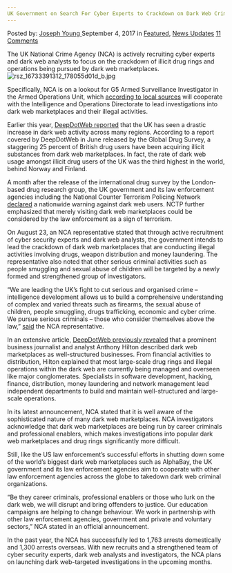 ```yaml
---
UK Government on Search For Cyber Experts to Crackdown on Dark Web Criminals
---
```

<article class="post-listing post-22348 post type-post status-publish format-standard has-post-thumbnail hentry category-deepdot-news category-news-updates tag-crackdown tag-criminals tag-cyber tag-dark tag-experts tag-government tag-search tag-uk tag-web">
    <div class="post-inner">
    <p class="post-meta">
    <span>Posted by: <a href="https://www.deepdotweb.com/author/josephyoung/" title="">Joseph Young </a></span>
    <span>September 4, 2017</span>
    <span>in <a href="https://www.deepdotweb.com/category/deepdot-news/" rel="category tag">Featured</a>, <a href="https://www.deepdotweb.com/category/news-updates/" rel="category tag">News Updates</a></span>
    <span><a href="https://www.deepdotweb.com/2017/09/04/uk-government-search-cyber-experts-crackdown-dark-web-criminals/#comments">11 Comments</a></span>
    </p>
    <div class="clear"></div>
    <div class="entry">
    <p>The UK National Crime Agency (NCA) is actively recruiting cyber experts and dark web analysts to focus on the crackdown of illicit drug rings and operations being pursued by dark web marketplaces.<img class="wp-image-22357 aligncenter" src="https://www.deepdotweb.com/wp-content/uploads/2017/09/rsz_16733391312_178055d01d_b-jpg.jpeg" alt="rsz_16733391312_178055d01d_b.jpg" srcset="https://www.deepdotweb.com/wp-content/uploads/2017/09/rsz_16733391312_178055d01d_b-jpg.jpeg 660w, https://www.deepdotweb.com/wp-content/uploads/2017/09/rsz_16733391312_178055d01d_b-jpg-300x150.jpeg 300w" sizes="(max-width: 660px) 100vw, 660px" /></p>
    <p>Specifically, NCA is on a lookout for G5 Armed Surveillance Investigator in the Armed Operations Unit, which <a href="http://www.belfastlive.co.uk/news/belfast-news/national-crime-agency-hunt-staff-13509751">according to local sources</a> will cooperate with the Intelligence and Operations Directorate to lead investigations into dark web marketplaces and their illegal activities.</p>
    <p>Earlier this year, <a href="https://www.deepdotweb.com/2017/06/13/25-uk-drug-users-use-darknet-markets/">DeepDotWeb reported</a> that the UK has seen a drastic increase in dark web activity across many regions. According to a report covered by DeepDotWeb in June released by the Global Drug Survey, a staggering 25 percent of British drug users have been acquiring illicit substances from dark web marketplaces. In fact, the rate of dark web usage amongst illicit drug users of the UK was the third highest in the world, behind Norway and Finland.</p>
    <p>A month after the release of the international drug survey by the London-based drug research group, the UK government and its law enforcement agencies including the National Counter Terrorism Policing Network <a href="https://www.deepdotweb.com/2017/07/06/visiting-darkweb-sign-terrorism-warns-u-k-police/">declared</a> a nationwide warning against dark web users. NCTP further emphasized that merely visiting dark web marketplaces could be considered by the law enforcement as a sign of terrorism.</p>
    <p>On August 23, an NCA representative stated that through active recruitment of cyber security experts and dark web analysts, the government intends to lead the crackdown of dark web marketplaces that are conducting illegal activities involving drugs, weapon distribution and money laundering. The representative also noted that other serious criminal activities such as people smuggling and sexual abuse of children will be targeted by a newly formed and strengthened group of investigators.</p>
    <p>“We are leading the UK’s fight to cut serious and organised crime &#8211; intelligence development allows us to build a comprehensive understanding of complex and varied threats such as firearms, the sexual abuse of children, people smuggling, drugs trafficking, economic and cyber crime. We pursue serious criminals &#8211; those who consider themselves above the law,” <a href="http://www.belfastlive.co.uk/news/belfast-news/national-crime-agency-hunt-staff-13509751">said</a> the NCA representative.</p>
    <p>In an extensive article, <a href="https://www.deepdotweb.com/2017/06/03/dark-web-evolved-well-structured-global-criminal-network/">DeepDotWeb previously revealed</a> that a prominent business journalist and analyst Anthony Hilton described dark web marketplaces as well-structured businesses. From financial activities to distribution, Hilton explained that most large-scale drug rings and illegal operations within the dark web are currently being managed and overseen like major conglomerates. Specialists in software development, hacking, finance, distribution, money laundering and network management lead independent departments to build and maintain well-structured and large-scale operations.</p>
    <p>In its latest announcement, NCA stated that it is well aware of the sophisticated nature of many dark web marketplaces. NCA investigators acknowledge that dark web marketplaces are being run by career criminals and professional enablers, which makes investigations into popular dark web marketplaces and drug rings significantly more difficult.</p>
    <p>Still, like the US law enforcement’s successful efforts in shutting down some of the world’s biggest dark web marketplaces such as AlphaBay, the UK government and its law enforcement agencies aim to cooperate with other law enforcement agencies across the globe to takedown dark web criminal organizations.</p>
    <p>&#8220;Be they career criminals, professional enablers or those who lurk on the dark web, we will disrupt and bring offenders to justice. Our education campaigns are helping to change behaviour. We work in partnership with other law enforcement agencies, government and private and voluntary sectors,” NCA stated in an official announcement.</p>
    <p>In the past year, the NCA has successfully led to 1,763 arrests domestically and 1,300 arrests overseas. With new recruits and a strengthened team of cyber security experts, dark web analysts and investigators, the NCA plans on launching dark web-targeted investigations in the upcoming months.</p>
    </div>
    <span style="display:none"><a href="https://www.deepdotweb.com/tag/crackdown/" rel="tag">crackdown</a> <a href="https://www.deepdotweb.com/tag/criminals/" rel="tag">criminals</a> <a href="https://www.deepdotweb.com/tag/cyber/" rel="tag">cyber</a> <a href="https://www.deepdotweb.com/tag/dark/" rel="tag">dark</a> <a href="https://www.deepdotweb.com/tag/experts/" rel="tag">experts</a> <a href="https://www.deepdotweb.com/tag/government/" rel="tag">government</a> <a href="https://www.deepdotweb.com/tag/search/" rel="tag">search</a> <a href="https://www.deepdotweb.com/tag/uk/" rel="tag">uk</a> <a href="https://www.deepdotweb.com/tag/web/" rel="tag">web</a></span> <span style="display:none" class="updated">2017-09-04</span>
    <div style="display:none" class="vcard author" itemprop="author" itemscope itemtype="http://schema.org/Person"><strong class="fn" itemprop="name"><a href="https://www.deepdotweb.com/author/josephyoung/" title="Posts by Joseph Young" rel="author">Joseph Young</a></strong></div>
    </div>
</article>

